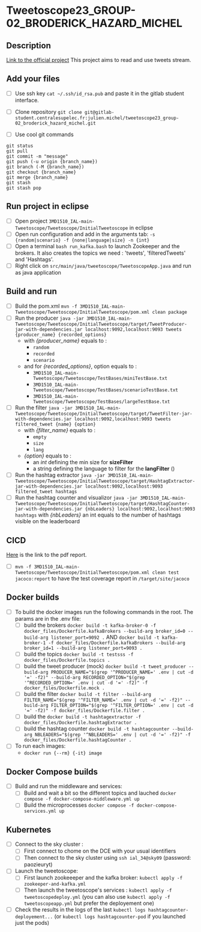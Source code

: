 # Tweetoscope23_GROUP-02_BRODERICK_HAZARD_MICHEL

## Description
[Link to the official project](https://galtier.pages.centralesupelec.fr/3MD1510_IAL/Tweetoscope/Instructions/tweetoscope.html)
This project aims to read and use tweets stream.

## Add your files

- [ ] Use ssh key `cat ~/.ssh/id_rsa.pub` and paste it in the gitlab student interface.
- [ ] Clone repository `git clone git@gitlab-student.centralesupelec.fr:julien.michel/tweetoscope23_group-02_broderick_hazard_michel.git`

- [ ] Use cool git commands
```
git status
git pull
git commit -m "message"
git push (-u origin {branch_name})
git branch (-M {branch_name})
git checkout {branch_name}
git merge {branch_name}
git stash
git stash pop
```

## Run project in eclipse

- [ ] Open project `3MD1510_IAL-main-Tweetoscope/Tweetoscope/InitialTweetoscope` in eclipse
- [ ] Open run configuration and add in the arguments tab: `-s {random|scenario} -f {none|language|size} -n {int}`
- [ ] Open a terminal `bash run_kafka.bash` to launch Zookeeper and the brokers. It also creates the topics we need : 'tweets', 'filteredTweets' and 'Hashtags'.
- [ ] Right click on `src/main/java/tweetoscope/TweetoscopeApp.java` and run as java application

## Build and run
- [ ] Build the pom.xml `mvn -f 3MD1510_IAL-main-Tweetoscope/Tweetoscope/InitialTweetoscope/pom.xml clean package`
- [ ] Run the producer `java -jar 3MD1510_IAL-main-Tweetoscope/Tweetoscope/InitialTweetoscope/target/TweetProducer-jar-with-dependencies.jar localhost:9092,localhost:9093 tweets {producer_name} {recorded_options}`
    -  with _\{producer\_name}_ equals to :
        - `random`
        - `recorded`
        - `scenario`
    - and for _\{recorded\_options}_, option equals to : 
        - `3MD1510_IAL-main-Tweetoscope/Tweetoscope/TestBases/miniTestBase.txt`
        - `3MD1510_IAL-main-Tweetoscope/Tweetoscope/TestBases/scenarioTestBase.txt`
        - `3MD1510_IAL-main-Tweetoscope/Tweetoscope/TestBases/largeTestBase.txt`
- [ ] Run the filter `java -jar 3MD1510_IAL-main-Tweetoscope/Tweetoscope/InitialTweetoscope/target/TweetFilter-jar-with-dependencies.jar localhost:9092,localhost:9093 tweets filtered_tweet {name} {option}` 
    - with _\{filter\_name}_ equals to :
        - `empty`
        - `size`
        - `lang`
    - _\{option}_ equals to :
        - an _int_ defining the min size for **sizeFilter**
        - a string defining the language to filter for the **langFilter** ()
- [ ] Run the hashtag extractor `java -jar 3MD1510_IAL-main-Tweetoscope/Tweetoscope/InitialTweetoscope/target/HashtagExtractor-jar-with-dependencies.jar localhost:9092,localhost:9093 filtered_tweet hashtags`
- [ ] Run the hashtag counter and visualizor `java -jar 3MD1510_IAL-main-Tweetoscope/Tweetoscope/InitialTweetoscope/target/HashtagCounter-jar-with-dependencies.jar {nbLeaders} localhost:9092,localhost:9093 hashtags` with _{nbLeaders}_ an int equals to the number of hashtags visible on the leaderboard

## CICD

[Here](https://julien.michel.pages-student.centralesupelec.fr/tweetoscope23_group-02_broderick_hazard_michel) is the link to the pdf report.

- [ ] `mvn -f 3MD1510_IAL-main-Tweetoscope/Tweetoscope/InitialTweetoscope/pom.xml clean test jacoco:report` to have the test coverage report in `/target/site/jacoco`

## Docker builds

- [ ] To build the docker images run the following commands in the root. The params are in the .env file:
    - [ ] build the brokers `docker build -t kafka-broker-0 -f docker_files/Dockerfile.kafkaBrokers --build-arg broker_id=0 --build-arg listener_port=9092 .` AND `docker build -t kafka-broker-1 -f docker_files/Dockerfile.kafkaBrokers --build-arg broker_id=1 --build-arg listener_port=9093 .`
    - [ ] build the topics `docker build -t testsss -f docker_files/Dockerfile.topics .`
    - [ ] build the tweet producer (mock) `docker build -t tweet_producer --build-arg PRODUCER_NAME="$(grep '^PRODUCER_NAME=' .env | cut -d '=' -f2)" --build-arg RECORDED_OPTION="$(grep '^RECORDED_OPTION=' .env | cut -d '=' -f2)" -f docker_files/Dockerfile.mock .`
    - [ ] build the filter `docker build -t filter --build-arg FILTER_NAME="$(grep '^FILTER_NAME=' .env | cut -d '=' -f2)" --build-arg FILTER_OPTION="$(grep '^FILTER_OPTION=' .env | cut -d '=' -f2)" -f docker_files/Dockerfile.filter .`
    - [ ] build the `docker build -t hashtagextractor -f docker_files/Dockerfile.hashtagExtractor .`
    - [ ] build the hashtag counter `docker build -t hashtagcounter --build-arg NBLEADERS="$(grep '^NBLEADERS=' .env | cut -d '=' -f2)" -f docker_files/Dockerfile.hashtagCounter .`
- [ ] To run each images:
    - `docker run {--rm} {-it} image`

## Docker Compose builds
- [ ] Build and run the middleware and services:
    - [ ] Build and wait a bit so the different topics and lauched `docker compose -f docker-compose-middleware.yml up`
    - [ ] Build the microprocesses `docker compose -f docker-compose-services.yml up`

## Kubernetes
- [ ] Connect to the sky cluster :
    - [ ] First connect to chome on the DCE with your usual identifiers
    - [ ] Then connect to the sky cluster using `ssh ial_34@sky09` (password: paozieuryt)
- [ ] Launch the tweetoscope:
    - [ ] First launch zookeeeper and the kafka broker: `kubectl apply -f zookeeper-and-kafka.yml`
    - [ ] Then launch the tweetoscope's services : `kubectl apply -f tweetoscopedeploy.yml` (you can also use `kubectl apply -f tweetoscopeapp.yml` but prefer the deployement one)
-[ ] Check the results in the logs of the last `kubectl logs hashtagcounter-deployement...` (or `kubectl logs hashtagcounter-pod` if you launched just the pods)
